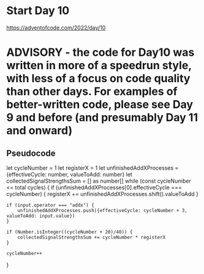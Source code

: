 # Start Day 10

https://adventofcode.com/2022/day/10

# ADVISORY - the code for Day10 was written in more of a speedrun style, with less of a focus on code quality than other days. For examples of better-written code, please see Day 9 and before (and presumably Day 11 and onward)

## Pseudocode

let cycleNumber = 1
let registerX = 1
let unfinishedAddXProcesses = {effectiveCycle: number, valueToAdd: number}
let collectedSignalStrengthsSum = [] as number[]
while (const cycleNumber <= total cycles) {
    if (unfinishedAddXProcesses[0].effectiveCycle === cycleNumber) {
        registerX += unfinishedAddXProcesses.shift().valueToAdd
    }

    if (input.operator === "addx") {
        unfinishedAddXProcesses.push({effectiveCycle: cycleNumber + 3, valueToAdd: input.value})
    }

    if (Number.isInteger((cycleNumber + 20)/40)) {
        collectedSignalStrengthsSum += cycleNumber * registerX
    }

    cycleNumber++
}
